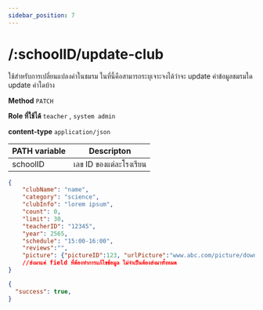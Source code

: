 ```yaml
---
sidebar_position: 7
---
```


# /:schoolID/update-club


ใช้สำหรับการเปลี่ยนแปลงค่าในชมรม ในที่นี้คือสามารถระบุเจาะจงได้ว่าจะ update ค่าข้อมูลชมรมใด update ค่าใดบ้าง

**Method** `PATCH`

**Role ที่ใช้ได้** `teacher` , `system admin`

**content-type** `application/json`

|PATH variable |Descripton|
|-----|--------|
|schoolID|เลข ID ของแต่ละโรงเรียน |

```json title="Request"
{
    "clubName": "name",
    "category": "science",
    "clubInfo": "lorem ipsum",
    "count": 0,
    "limit": 30,
    "teacherID": "12345",
    "year": 2565,
    "schedule": "15:00-16:00",
    "reviews":"",
    "picture": {"pictureID":123, "urlPicture":"www.abc.com/picture/download"}
    //ส่งมาแค่ field ที่ต้องทำการแก้ไขข้อมูล ไม่จำเป็นต้องส่งมาทั้งหมด
}
```

```json title="Response"
{
  "success": true,
}
```